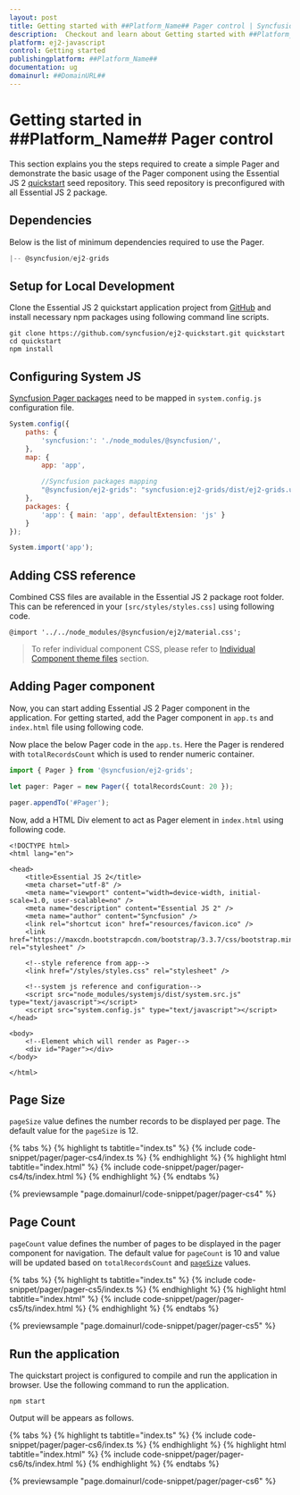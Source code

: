 ```yaml
---
layout: post
title: Getting started with ##Platform_Name## Pager control | Syncfusion
description:  Checkout and learn about Getting started with ##Platform_Name## Pager control of Syncfusion Essential JS 2 and more details.
platform: ej2-javascript
control: Getting started 
publishingplatform: ##Platform_Name##
documentation: ug
domainurl: ##DomainURL##
---
```


# Getting started in ##Platform_Name## Pager control

This section explains you the steps required to create a simple Pager and demonstrate the basic usage of the Pager component using the Essential JS 2 [quickstart](https://github.com/syncfusion/ej2-quickstart.git) seed repository. This seed repository is preconfigured with all Essential JS 2 package.

## Dependencies

Below is the list of minimum dependencies required to use the Pager.

```javascript
|-- @syncfusion/ej2-grids
```

## Setup for Local Development

Clone the Essential JS 2 quickstart application project from [GitHub](https://github.com/syncfusion/ej2-quickstart.git) and install necessary npm packages using following command line scripts.

```
git clone https://github.com/syncfusion/ej2-quickstart.git quickstart
cd quickstart
npm install
```

## Configuring System JS

[Syncfusion Pager packages](#dependencies) need to be mapped in `system.config.js` configuration file.

```javascript
System.config({
    paths: {
        'syncfusion:': './node_modules/@syncfusion/',
    },
    map: {
        app: 'app',

        //Syncfusion packages mapping
        "@syncfusion/ej2-grids": "syncfusion:ej2-grids/dist/ej2-grids.umd.min.js",
    },
    packages: {
        'app': { main: 'app', defaultExtension: 'js' }
    }
});

System.import('app');
```

## Adding CSS reference

Combined CSS files are available in the Essential JS 2 package root folder. This can be referenced in your `[src/styles/styles.css]` using following code.

```
@import '../../node_modules/@syncfusion/ej2/material.css';
```

> To refer individual component CSS, please refer to [Individual Component theme files](../../appearance/theme/#referring-individual-control-theme) section.

## Adding Pager component

Now, you can start adding Essential JS 2 Pager component in the application. For getting started, add the Pager component in `app.ts` and `index.html` file using following code.

Now place the below Pager code in the `app.ts`. Here the Pager is rendered with `totalRecordsCount` which is used to render numeric container.

```ts
import { Pager } from '@syncfusion/ej2-grids';

let pager: Pager = new Pager({ totalRecordsCount: 20 });

pager.appendTo('#Pager');

```

Now, add a HTML Div element to act as Pager element in `index.html` using following code.

```
<!DOCTYPE html>
<html lang="en">

<head>
    <title>Essential JS 2</title>
    <meta charset="utf-8" />
    <meta name="viewport" content="width=device-width, initial-scale=1.0, user-scalable=no" />
    <meta name="description" content="Essential JS 2" />
    <meta name="author" content="Syncfusion" />
    <link rel="shortcut icon" href="resources/favicon.ico" />
    <link href="https://maxcdn.bootstrapcdn.com/bootstrap/3.3.7/css/bootstrap.min.css" rel="stylesheet" />

    <!--style reference from app-->
    <link href="/styles/styles.css" rel="stylesheet" />

    <!--system js reference and configuration-->
    <script src="node_modules/systemjs/dist/system.src.js" type="text/javascript"></script>
    <script src="system.config.js" type="text/javascript"></script>
</head>

<body>
    <!--Element which will render as Pager-->
    <div id="Pager"></div>
</body>

</html>
```

## Page Size

`pageSize` value defines the number records to be displayed per page. The default value for the `pageSize` is 12.

{% tabs %}
{% highlight ts tabtitle="index.ts" %}
{% include code-snippet/pager/pager-cs4/index.ts %}
{% endhighlight %}
{% highlight html tabtitle="index.html" %}
{% include code-snippet/pager/pager-cs4/ts/index.html %}
{% endhighlight %}
{% endtabs %}
          
{% previewsample "page.domainurl/code-snippet/pager/pager-cs4" %}

## Page Count

`pageCount` value defines the number of pages to be displayed in the pager component for navigation. The default value for `pageCount` is 10 and value will be updated based on `totalRecordsCount` and [`pageSize`](#pagesize) values.

{% tabs %}
{% highlight ts tabtitle="index.ts" %}
{% include code-snippet/pager/pager-cs5/index.ts %}
{% endhighlight %}
{% highlight html tabtitle="index.html" %}
{% include code-snippet/pager/pager-cs5/ts/index.html %}
{% endhighlight %}
{% endtabs %}
          
{% previewsample "page.domainurl/code-snippet/pager/pager-cs5" %}

## Run the application

The quickstart project is configured to compile and run the application in browser. Use the following command to run the application.

```
npm start
```

Output will be appears as follows.

{% tabs %}
{% highlight ts tabtitle="index.ts" %}
{% include code-snippet/pager/pager-cs6/index.ts %}
{% endhighlight %}
{% highlight html tabtitle="index.html" %}
{% include code-snippet/pager/pager-cs6/ts/index.html %}
{% endhighlight %}
{% endtabs %}
          
{% previewsample "page.domainurl/code-snippet/pager/pager-cs6" %}